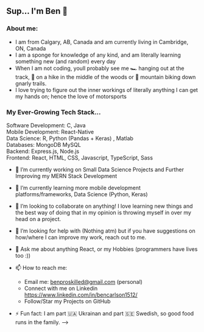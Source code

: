 ## Sup... I'm Ben 👋

### About me:
- I am from Calgary, AB, Canada and am currently living in Cambridge, ON, Canada
- I am a sponge for knowledge of any kind, and am literally learning something new (and random) every day
- When I am not coding, youll probably see me 🏎️ hanging out at the track, 🥾 on a hike in the middle of the woods or 🚴 mountain biking down gnarly trails. 
- I love trying to figure out the inner workings of literally anything I can get my hands on; hence the love of motorsports

### My Ever-Growing Tech Stack...

Software Development: C, Java
<br>Mobile Development: React-Native
<br>Data Science: R, Python (Pandas + Keras) , Matlab
<br>Databases: MongoDB MySQL
<br>Backend: Express.js, Node.js
<br>Frontend: React, HTML, CSS, Javascript, TypeScript, Sass

- 🔭 I’m currently working on Small Data Science Projects and Further Improving my MERN Stack Development
- 🌱 I’m currently learning  more mobile development platforms/frameworks, Data Science (Python, Keras)

- 👯 I’m looking to collaborate on anything! I love learning new things and the best way of doing that in my opinion is throwing myself in over my head on a project.
- 🤔 I’m looking for help with (Nothing atm) but if you have suggestions on how/where I can improve my work, reach out to me.
- 💬 Ask me about anything React, or my Hobbies (programmers have lives too :))
- 📫 How to reach me: 
   - Email me: benproskilled@gmail.com (personal)
   - Connect with me on Linkedin https://www.linkedin.com/in/bencarlson1512/
   - Follow/Star my Projects on GitHub
- ⚡ Fun fact: I am part 🇺🇦 Ukrainan and part 🇸🇪 Swedish, so good food runs in the family.
-->
